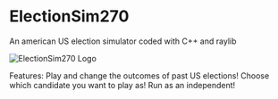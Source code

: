 # ElectionSim270
An american US election simulator coded with C++ and raylib

![ElectionSim270 Logo](https://github.com/user-attachments/assets/8af2beb2-a07f-4d9c-bbd1-87acf6035ae4)

Features:
Play and change the outcomes of past US elections!
Choose which candidate you want to play as!
Run as an independent!

